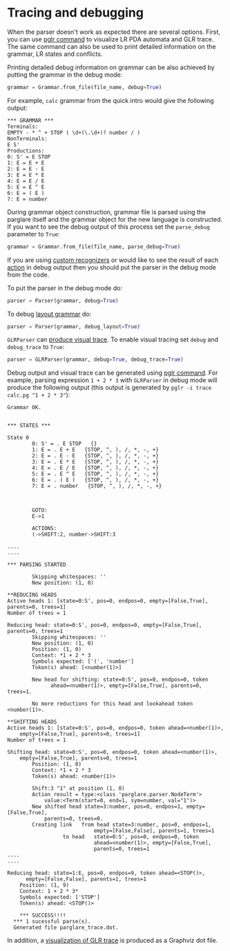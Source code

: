 # Tracing and debugging

When the parser doesn't work as expected there are several options. First, you
can use [pglr command](./pglr.md) to visualize LR PDA automata and GLR trace.
The same command can also be used to print detailed information on the grammar,
LR states and conflicts.

Printing detailed debug information on grammar can be also achieved by putting
the grammar in the debug mode:

```python
grammar = Grammar.from_file(file_name, debug=True)
```

For example, `calc` grammar from the quick intro would give the following
output:

```nohighlight
*** GRAMMAR ***
Terminals:
EMPTY - * ^ + STOP ( \d+(\.\d+)? number / )
NonTerminals:
E S'
Productions:
0: S' = E STOP
1: E = E + E
2: E = E - E
3: E = E * E
4: E = E / E
5: E = E ^ E
6: E = ( E )
7: E = number
```

During grammar object construction, grammar file is parsed using the parglare
itself and the grammar object for the new language is constructed. If you want
to see the debug output of this process set the `parse_debug` parameter to
`True`:

```python
grammar = Grammar.from_file(file_name, parse_debug=True)
```


If you are using [custom recognizers](./recognizers.md) or would like to see the
result of each [action](./actions.md) in debug output then you should put the
parser in the debug mode from the code.

To put the parser in the debug mode do:

```python
parser = Parser(grammar, debug=True)
```


To debug [layout
grammar](./grammar_language.md#handling-whitespaces-and-comments) do:

```python
parser = Parser(grammar, debug_layout=True)
```


`GLRParser` can [produce visual trace](./pglr.md#tracing-glr-parsing). To enable
visual tracing set `debug` and `debug_trace` to `True`:

```python
parser = GLRParser(grammar, debug=True, debug_trace=True)
```


Debug output and visual trace can be generated using [pglr command](./pglr.md).
For example, parsing expression `1 + 2 * 3` with `GLRParser` in debug mode will
produce the following output (this output is generated by `pglr -i trace calc.pg
"1 + 2 * 3"`):

```nohighlight
Grammar OK.


*** STATES ***

State 0
        0: S' = . E STOP   {}
        1: E = . E + E   {STOP, ^, ), /, *, -, +}
        2: E = . E - E   {STOP, ^, ), /, *, -, +}
        3: E = . E * E   {STOP, ^, ), /, *, -, +}
        4: E = . E / E   {STOP, ^, ), /, *, -, +}
        5: E = . E ^ E   {STOP, ^, ), /, *, -, +}
        6: E = . ( E )   {STOP, ^, ), /, *, -, +}
        7: E = . number   {STOP, ^, ), /, *, -, +}



        GOTO:
        E->1

        ACTIONS:
        (->SHIFT:2, number->SHIFT:3

....
....

*** PARSING STARTED

        Skipping whitespaces: ''
        New position: (1, 0)

**REDUCING HEADS
Active heads 1: [state=0:S', pos=0, endpos=0, empty=[False,True], parents=0, trees=1]
Number of trees = 1

Reducing head: state=0:S', pos=0, endpos=0, empty=[False,True], parents=0, trees=1
        Skipping whitespaces: ''
        New position: (1, 0)
        Position: (1, 0)
        Context: *1 + 2 * 3
        Symbols expected: ['(', 'number']
        Token(s) ahead: [<number(1)>]

        New head for shifting: state=0:S', pos=0, endpos=0, token
              ahead=<number(1)>, empty=[False,True], parents=0, trees=1.

        No more reductions for this head and lookahead token <number(1)>.

**SHIFTING HEADS
Active heads 1: [state=0:S', pos=0, endpos=0, token ahead=<number(1)>,
    empty=[False,True], parents=0, trees=1]
Number of trees = 1

Shifting head: state=0:S', pos=0, endpos=0, token ahead=<number(1)>,
    empty=[False,True], parents=0, trees=1
        Position: (1, 0)
        Context: *1 + 2 * 3
        Token(s) ahead: <number(1)>

        Shift:3 "1" at position (1, 0)
        Action result = type:<class 'parglare.parser.NodeTerm'>
            value:<Term(start=0, end=1, sym=number, val="1")>
        New shifted head state=3:number, pos=0, endpos=1, empty=[False,True],
            parents=0, trees=0.
        Creating link   from head state=3:number, pos=0, endpos=1,
                            empty=[False,False], parents=1, trees=1
                  to head   state=0:S', pos=0, endpos=0, token
                            ahead=<number(1)>, empty=[False,True],
                            parents=0, trees=1
....
....

Reducing head: state=1:E, pos=0, endpos=9, token ahead=<STOP()>,
      empty=[False,False], parents=1, trees=1
    Position: (1, 9)
    Context: 1 + 2 * 3*
    Symbols expected: ['STOP']
    Token(s) ahead: <STOP()>

    *** SUCCESS!!!!
  *** 1 sucessful parse(s).
  Generated file parglare_trace.dot.
```


In addition, a [visualization of GLR trace](./pglr.md#tracing-glr-parsing) is
produced as a Graphviz dot file.
